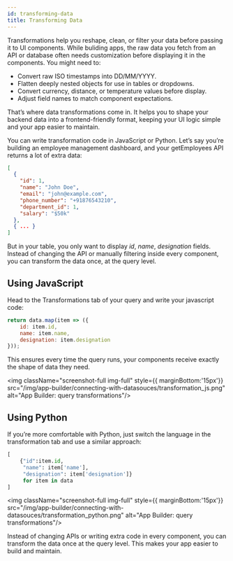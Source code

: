 ```yaml
---
id: transforming-data
title: Transforming Data
---
```


Transformations help you reshape, clean, or filter your data before passing it to UI components. While buliding apps, the raw data you fetch from an API or database often needs customization before displaying it in the components. You might need to:
-	 Convert raw ISO timestamps into DD/MM/YYYY.
-	 Flatten deeply nested objects for use in tables or dropdowns.
-	 Convert currency, distance, or temperature values before display.
-	 Adjust field names to match component expectations.

That’s where data transformations come in. It helps you to shape your backend data into a frontend-friendly format, keeping your UI logic simple and your app easier to maintain.

You can write transformation code in JavaScript or Python. Let’s say you’re building an employee management dashboard, and your getEmployees API returns a lot of extra data:

```json
[
  {
    "id": 1,
    "name": "John Doe",
    "email": "john@example.com",
    "phone_number": "+91876543210",
    "department_id": 1,
    "salary": "$50k"
  },
  { ... }
]
```

But in your table, you only want to display *id*, *name*, *designation* fields. Instead of changing the API or manually filtering inside every component, you can transform the data once, at the query level.

## Using JavaScript

Head to the Transformations tab of your query and write your javascript code:

```javascript
return data.map(item => ({
	id: item.id,
	name: item.name,
	designation: item.designation
}));
```
This ensures every time the query runs, your components receive exactly the shape of data they need.

<img className="screenshot-full img-full" style={{ marginBottom:'15px'}} src="/img/app-builder/connecting-with-datasouces/transformation_js.png" alt="App Builder: query transformations"/>

## Using Python

If you’re more comfortable with Python, just switch the language in the transformation tab and use a similar approach:

```python
[
    {"id":item.id,
     "name": item['name'],
     "designation": item['designation']}
     for item in data
]
```

<img className="screenshot-full img-full" style={{ marginBottom:'15px'}} src="/img/app-builder/connecting-with-datasouces/transformation_python.png" alt="App Builder: query transformations"/>


Instead of changing APIs or writing extra code in every component, you can transform the data once at the query level. This makes your app easier to build and maintain.